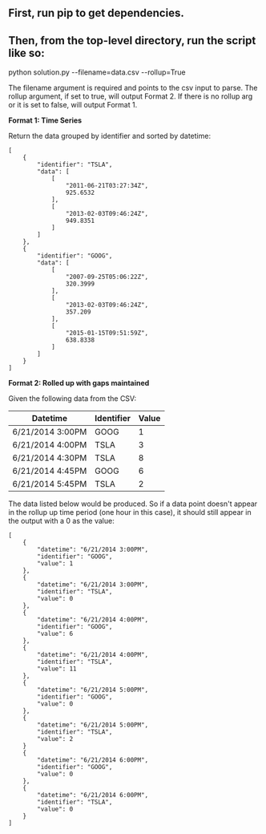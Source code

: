 ## First, run pip to get dependencies.
## Then, from the top-level directory, run the script like so:

python solution.py --filename=data.csv --rollup=True

The filename argument is required and points to the csv input to parse.
The rollup argument, if set to true, will output Format 2. If there is no rollup arg or it is set to false, will output Format 1.


**Format 1: Time Series**

Return the data grouped by identifier and sorted by datetime:


```
[
    {
        "identifier": "TSLA",
        "data": [
            [
                "2011-06-21T03:27:34Z",
                925.6532
            ],
            [
                "2013-02-03T09:46:24Z",
                949.8351
            ]
        ]
    },
    {
        "identifier": "GOOG",
        "data": [
            [
                "2007-09-25T05:06:22Z",
                320.3999
            ],
            [
                "2013-02-03T09:46:24Z",
                357.209
            ],
            [
                "2015-01-15T09:51:59Z",
                638.8338
            ]
        ]
    }
]
```

**Format 2: Rolled up with gaps maintained**

Given the following data from the CSV:

| Datetime | Identifier | Value |
| ---------------- | --- | --- |
| 6/21/2014 3:00PM | GOOG | 1 |
| 6/21/2014 4:00PM | TSLA | 3 |
| 6/21/2014 4:30PM | TSLA | 8 |
| 6/21/2014 4:45PM | GOOG | 6 |
| 6/21/2014 5:45PM | TSLA | 2 |

The data listed below would be produced. So if a data point doesn't appear in the rollup up time period (one hour in this case), it should still appear in the output with a 0 as the value:

```
[
    {
        "datetime": "6/21/2014 3:00PM",
        "identifier": "GOOG",
        "value": 1
    },
    {
        "datetime": "6/21/2014 3:00PM",
        "identifier": "TSLA",
        "value": 0
    },
    {
        "datetime": "6/21/2014 4:00PM",
        "identifier": "GOOG",
        "value": 6
    },
    {
        "datetime": "6/21/2014 4:00PM",
        "identifier": "TSLA",
        "value": 11
    },
    {
        "datetime": "6/21/2014 5:00PM",
        "identifier": "GOOG",
        "value": 0
    },
    {
        "datetime": "6/21/2014 5:00PM",
        "identifier": "TSLA",
        "value": 2
    }
    {
        "datetime": "6/21/2014 6:00PM",
        "identifier": "GOOG",
        "value": 0
    },
    {
        "datetime": "6/21/2014 6:00PM",
        "identifier": "TSLA",
        "value": 0
    }
]
```


